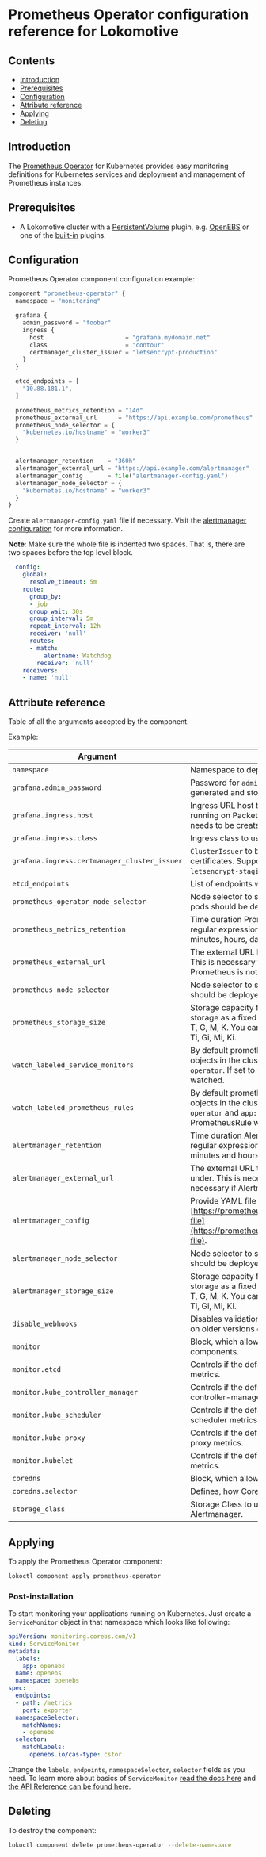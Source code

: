 # Prometheus Operator configuration reference for Lokomotive

## Contents

* [Introduction](#introduction)
* [Prerequisites](#prerequisites)
* [Configuration](#configuration)
* [Attribute reference](#attribute-reference)
* [Applying](#applying)
* [Deleting](#deleting)

## Introduction

The [Prometheus Operator](https://github.com/coreos/prometheus-operator) for Kubernetes provides
easy monitoring definitions for Kubernetes services and deployment and management of Prometheus
instances.

## Prerequisites

* A Lokomotive cluster with a
  [PersistentVolume](https://kubernetes.io/docs/concepts/storage/persistent-volumes/) plugin, e.g.
  [OpenEBS](openebs.md) or one of the
  [built-in](https://kubernetes.io/docs/concepts/storage/persistent-volumes/#types-of-persistent-volumes)
  plugins.

## Configuration

Prometheus Operator component configuration example:

```tf
component "prometheus-operator" {
  namespace = "monitoring"

  grafana {
    admin_password = "foobar"
    ingress {
      host                       = "grafana.mydomain.net"
      class                      = "contour"
      certmanager_cluster_issuer = "letsencrypt-production"
    }
  }

  etcd_endpoints = [
    "10.88.181.1",
  ]

  prometheus_metrics_retention = "14d"
  prometheus_external_url      = "https://api.example.com/prometheus"
  prometheus_node_selector = {
    "kubernetes.io/hostname" = "worker3"
  }


  alertmanager_retention    = "360h"
  alertmanager_external_url = "https://api.example.com/alertmanager"
  alertmanager_config       = file("alertmanager-config.yaml")
  alertmanager_node_selector = {
    "kubernetes.io/hostname" = "worker3"
  }
}
```

Create `alertmanager-config.yaml` file if necessary. Visit the [alertmanager
configuration](https://prometheus.io/docs/alerting/configuration/#configuration-file) for more
information.

**Note**: Make sure the whole file is indented two spaces. That is, there are two spaces before the top level block.

```yaml
  config:
    global:
      resolve_timeout: 5m
    route:
      group_by:
      - job
      group_wait: 30s
      group_interval: 5m
      repeat_interval: 12h
      receiver: 'null'
      routes:
      - match:
          alertname: Watchdog
        receiver: 'null'
    receivers:
    - name: 'null'
```

## Attribute reference

Table of all the arguments accepted by the component.

Example:

| Argument | Description | Default | Required |
|--------	|--------------|:-------:|:--------:|
| `namespace` | Namespace to deploy the Prometheus Operator. | `monitoring` | false |
| `grafana.admin_password` | Password for `admin` user in Grafana. If not provided it is auto generated and stored in secret `prometheus-operator-grafana`.  | - | false |
| `grafana.ingress.host` | Ingress URL host to expose Grafana over the internet. **NOTE:** When running on Packet, a DNS entry pointing at the ingress controller needs to be created.  | - | true |
| `grafana.ingress.class` | Ingress class to use for Grafana ingress. | `contour` | false |
| `grafana.ingress.certmanager_cluster_issuer` | `ClusterIssuer` to be used by cert-manager while issuing TLS certificates. Supported values: `letsencrypt-production`, `letsencrypt-staging`.  | `letsencrypt-production` | false |
| `etcd_endpoints` | List of endpoints where etcd can be reachable from Kubernetes. | [] | false |
| `prometheus_operator_node_selector` | Node selector to specify nodes where the Prometheus Operator pods should be deployed. | {} | false |
| `prometheus_metrics_retention` | Time duration Prometheus shall retain data for. Must match the regular expression `[0-9]+(ms\|s\|m\|h\|d\|w\|y)` (milliseconds, seconds, minutes, hours, days, weeks and years). | `10d` | false |
| `prometheus_external_url` | The external URL Prometheus instances will be available under. This is necessary to generate correct URLs. This is necessary if Prometheus is not served from root of a DNS name. | "" | false |
| `prometheus_node_selector` | Node selector to specify nodes where the Prometheus pods should be deployed. | {} | false |
| `prometheus_storage_size` | Storage capacity for the Prometheus in bytes. You can express storage as a fixed-point integer using one of these suffixes: E, P, T, G, M, K. You can also use the power-of-two equivalents: Ei, Pi, Ti, Gi, Mi, Ki. | "50Gi" | false |
| `watch_labeled_service_monitors` | By default prometheus operator watches only the ServiceMonitor objects in the cluster that are labeled `release: prometheus-operator`. If set to `false` then all the ServiceMonitors will be watched. | `true` | false |
| `watch_labeled_prometheus_rules` | By default prometheus operator watches only the PrometheusRule objects in the cluster that are labeled `release: prometheus-operator` and `app: prometheus-operator`. If set to `false` then all the PrometheusRule will be watched. | `true` | false |
| `alertmanager_retention` | Time duration Alertmanager shall retain data for. Must match the regular expression `[0-9]+(ms\|s\|m\|h)` (milliseconds, seconds, minutes and hours). | `120h` | false |
| `alertmanager_external_url` | The external URL the Alertmanager instances will be available under. This is necessary to generate correct URLs. This is necessary if Alertmanager is not served from root of a DNS name. | "" | false |
| `alertmanager_config` | Provide YAML file path to configure Alertmanager. See [https://prometheus.io/docs/alerting/configuration/#configuration-file](https://prometheus.io/docs/alerting/configuration/#configuration-file). | `{"global":{"resolve_timeout":"5m"},"route":{"group_by":["job"],"group_wait":"30s","group_interval":"5m","repeat_interval":"12h","receiver":"null","routes":[{"match":{"alertname":"Watchdog"},"receiver":"null"}]},"receivers":[{"name":"null"}]}` | false |
| `alertmanager_node_selector` | Node selector to specify nodes where the AlertManager pods should be deployed. | {} | false |
| `alertmanager_storage_size` | Storage capacity for the Alertmanager in bytes. You can express storage as a fixed-point integer using one of these suffixes: E, P, T, G, M, K. You can also use the power-of-two equivalents: Ei, Pi, Ti, Gi, Mi, Ki. | "50Gi" | false |
| `disable_webhooks` | Disables validation and mutation webhooks. This might be required on older versions of Kubernetes to install successfully. | false | false |
| `monitor` | Block, which allows to disable scraping of individual Kubernetes components. | - | false |
| `monitor.etcd` | Controls if the default Prometheus instance should scrape etcd metrics. | true | false |
| `monitor.kube_controller_manager` | Controls if the default Prometheus instance should scrape kube-controller-manager metrics. | true | false |
| `monitor.kube_scheduler` | Controls if the default Prometheus instance should scrape kube-scheduler metrics. | true | false |
| `monitor.kube_proxy` | Controls if the default Prometheus instance should scrape kube-proxy metrics. | true | false |
| `monitor.kubelet` | Controls if the default Prometheus instance should scrape kubelet metrics. | true | false |
| `coredns` | Block, which allows to customize, how CoreDNS is scraped. | - | false |
| `coredns.selector` | Defines, how CoreDNS pods should be selected for scraping. | {"k8s-app":"coredns","tier":"control-plane"} | false |
| `storage_class` | Storage Class to use for the storage allowed for Prometheus and Alertmanager. | - | false |

## Applying

To apply the Prometheus Operator component:

```bash
lokoctl component apply prometheus-operator
```

### Post-installation

To start monitoring your applications running on Kubernetes. Just create a `ServiceMonitor` object
in that namespace which looks like following:

```yaml
apiVersion: monitoring.coreos.com/v1
kind: ServiceMonitor
metadata:
  labels:
    app: openebs
  name: openebs
  namespace: openebs
spec:
  endpoints:
  - path: /metrics
    port: exporter
  namespaceSelector:
    matchNames:
    - openebs
  selector:
    matchLabels:
      openebs.io/cas-type: cstor
```

Change the `labels`, `endpoints`, `namespaceSelector`, `selector` fields as you need. To learn more
about basics of `ServiceMonitor` [read the docs
here](https://github.com/coreos/prometheus-operator/blob/master/Documentation/user-guides/getting-started.md#related-resources)
and [the API Reference can be found
here](https://github.com/coreos/prometheus-operator/blob/master/Documentation/api.md#servicemonitor).

## Deleting

To destroy the component:

```bash
lokoctl component delete prometheus-operator --delete-namespace
```
